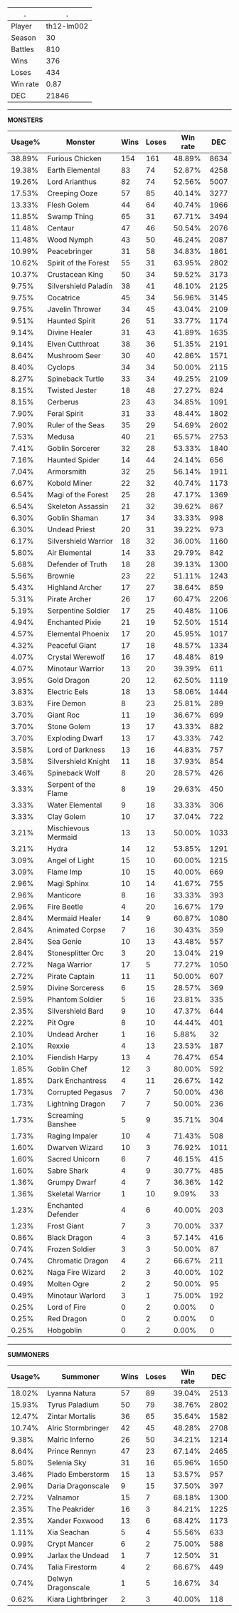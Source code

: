 .|.
|-|-
Player|th12-lm002
Season|30
Battles|810
Wins|376
Loses|434
Win rate|0.87
DEC|21846

---
**MONSTERS**

Usage%|Monster|Wins|Loses|Win rate|DEC|
-|-|-|-|-|-|
38.89%|Furious Chicken|154|161|48.89%|8634|
19.38%|Earth Elemental|83|74|52.87%|4258|
19.26%|Lord Arianthus|82|74|52.56%|5007|
17.53%|Creeping Ooze|57|85|40.14%|3277|
13.33%|Flesh Golem|44|64|40.74%|1966|
11.85%|Swamp Thing|65|31|67.71%|3494|
11.48%|Centaur|47|46|50.54%|2076|
11.48%|Wood Nymph|43|50|46.24%|2087|
10.99%|Peacebringer|31|58|34.83%|1861|
10.62%|Spirit of the Forest|55|31|63.95%|2802|
10.37%|Crustacean King|50|34|59.52%|3173|
9.75%|Silvershield Paladin|38|41|48.10%|2125|
9.75%|Cocatrice|45|34|56.96%|3145|
9.75%|Javelin Thrower|34|45|43.04%|2109|
9.51%|Haunted Spirit|26|51|33.77%|1174|
9.14%|Divine Healer|31|43|41.89%|1635|
9.14%|Elven Cutthroat|38|36|51.35%|2191|
8.64%|Mushroom Seer|30|40|42.86%|1571|
8.40%|Cyclops|34|34|50.00%|2115|
8.27%|Spineback Turtle|33|34|49.25%|2109|
8.15%|Twisted Jester|18|48|27.27%|824|
8.15%|Cerberus|23|43|34.85%|1091|
7.90%|Feral Spirit|31|33|48.44%|1802|
7.90%|Ruler of the Seas|35|29|54.69%|2602|
7.53%|Medusa|40|21|65.57%|2753|
7.41%|Goblin Sorcerer|32|28|53.33%|1840|
7.16%|Haunted Spider|14|44|24.14%|656|
7.04%|Armorsmith|32|25|56.14%|1911|
6.67%|Kobold Miner|22|32|40.74%|1173|
6.54%|Magi of the Forest|25|28|47.17%|1369|
6.54%|Skeleton Assassin|21|32|39.62%|867|
6.30%|Goblin Shaman|17|34|33.33%|998|
6.30%|Undead Priest|20|31|39.22%|973|
6.17%|Silvershield Warrior|18|32|36.00%|1160|
5.80%|Air Elemental|14|33|29.79%|842|
5.68%|Defender of Truth|18|28|39.13%|1300|
5.56%|Brownie|23|22|51.11%|1243|
5.43%|Highland Archer|17|27|38.64%|859|
5.31%|Pirate Archer|26|17|60.47%|2206|
5.19%|Serpentine Soldier|17|25|40.48%|1106|
4.94%|Enchanted Pixie|21|19|52.50%|1514|
4.57%|Elemental Phoenix|17|20|45.95%|1017|
4.32%|Peaceful Giant|17|18|48.57%|1334|
4.07%|Crystal Werewolf|16|17|48.48%|819|
4.07%|Minotaur Warrior|13|20|39.39%|611|
3.95%|Gold Dragon|20|12|62.50%|1119|
3.83%|Electric Eels|18|13|58.06%|1444|
3.83%|Fire Demon|8|23|25.81%|289|
3.70%|Giant Roc|11|19|36.67%|699|
3.70%|Stone Golem|13|17|43.33%|882|
3.70%|Exploding Dwarf|13|17|43.33%|742|
3.58%|Lord of Darkness|13|16|44.83%|757|
3.58%|Silvershield Knight|11|18|37.93%|854|
3.46%|Spineback Wolf|8|20|28.57%|426|
3.33%|Serpent of the Flame|8|19|29.63%|450|
3.33%|Water Elemental|9|18|33.33%|306|
3.33%|Clay Golem|10|17|37.04%|722|
3.21%|Mischievous Mermaid|13|13|50.00%|1033|
3.21%|Hydra|14|12|53.85%|1291|
3.09%|Angel of Light|15|10|60.00%|1215|
3.09%|Flame Imp|10|15|40.00%|669|
2.96%|Magi Sphinx|10|14|41.67%|755|
2.96%|Manticore|8|16|33.33%|393|
2.96%|Fire Beetle|4|20|16.67%|179|
2.84%|Mermaid Healer|14|9|60.87%|1080|
2.84%|Animated Corpse|7|16|30.43%|359|
2.84%|Sea Genie|10|13|43.48%|557|
2.84%|Stonesplitter Orc|3|20|13.04%|219|
2.72%|Naga Warrior|17|5|77.27%|1050|
2.72%|Pirate Captain|11|11|50.00%|607|
2.59%|Divine Sorceress|6|15|28.57%|369|
2.59%|Phantom Soldier|5|16|23.81%|335|
2.35%|Silvershield Bard|9|10|47.37%|644|
2.22%|Pit Ogre|8|10|44.44%|401|
2.10%|Undead Archer|1|16|5.88%|32|
2.10%|Rexxie|4|13|23.53%|187|
2.10%|Fiendish Harpy|13|4|76.47%|654|
1.85%|Goblin Chef|12|3|80.00%|592|
1.85%|Dark Enchantress|4|11|26.67%|142|
1.73%|Corrupted Pegasus|7|7|50.00%|436|
1.73%|Lightning Dragon|7|7|50.00%|236|
1.73%|Screaming Banshee|5|9|35.71%|304|
1.73%|Raging Impaler|10|4|71.43%|508|
1.60%|Dwarven Wizard|10|3|76.92%|1011|
1.60%|Sacred Unicorn|6|7|46.15%|415|
1.60%|Sabre Shark|4|9|30.77%|485|
1.36%|Grumpy Dwarf|4|7|36.36%|142|
1.36%|Skeletal Warrior|1|10|9.09%|33|
1.23%|Enchanted Defender|4|6|40.00%|203|
1.23%|Frost Giant|7|3|70.00%|337|
0.86%|Black Dragon|4|3|57.14%|416|
0.74%|Frozen Soldier|3|3|50.00%|87|
0.74%|Chromatic Dragon|4|2|66.67%|211|
0.62%|Naga Fire Wizard|2|3|40.00%|102|
0.49%|Molten Ogre|2|2|50.00%|95|
0.49%|Minotaur Warlord|3|1|75.00%|192|
0.25%|Lord of Fire|0|2|0.00%|0|
0.25%|Red Dragon|0|2|0.00%|0|
0.25%|Hobgoblin|0|2|0.00%|0|

---
**SUMMONERS**

Usage%|Summoner|Wins|Loses|Win rate|DEC|
-|-|-|-|-|-|
18.02%|Lyanna Natura|57|89|39.04%|2513|
15.93%|Tyrus Paladium|50|79|38.76%|2802|
12.47%|Zintar Mortalis|36|65|35.64%|1582|
10.74%|Alric Stormbringer|42|45|48.28%|2708|
9.38%|Malric Inferno|26|50|34.21%|1214|
8.64%|Prince Rennyn|47|23|67.14%|2465|
5.80%|Selenia Sky|31|16|65.96%|1650|
3.46%|Plado Emberstorm|15|13|53.57%|957|
2.96%|Daria Dragonscale|9|15|37.50%|397|
2.72%|Valnamor|15|7|68.18%|1300|
2.35%|The Peakrider|16|3|84.21%|1225|
2.35%|Xander Foxwood|13|6|68.42%|1173|
1.11%|Xia Seachan|5|4|55.56%|633|
0.99%|Crypt Mancer|6|2|75.00%|588|
0.99%|Jarlax the Undead|1|7|12.50%|31|
0.74%|Talia Firestorm|4|2|66.67%|449|
0.74%|Delwyn Dragonscale|1|5|16.67%|34|
0.62%|Kiara Lightbringer|2|3|40.00%|118|
